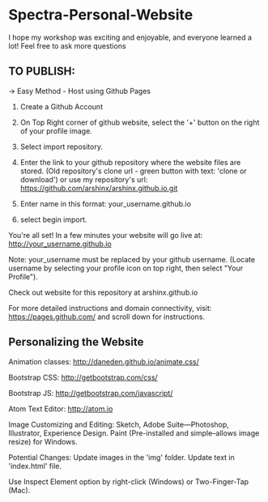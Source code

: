 # Spectra-Personal-Website

I hope my workshop was exciting and enjoyable, and everyone learned a lot! Feel free to ask more questions 

## TO PUBLISH:

-> Easy Method - Host using Github Pages

1. Create a Github Account

2. On Top Right corner of github website, select the '+' button on the right of your profile image.

3. Select import repository.

4. Enter the link to your github repository where the website files are stored. (Old repository's clone url - green button with text: 'clone or download') or use my repository's url: https://github.com/arshinx/arshinx.github.io.git

6. Enter name in this format: your_username.github.io

6. select begin import.

You're all set! In a few minutes your website will go live at: http://your_username.github.io

Note: your_username must be replaced by your github username. (Locate username by selecting your profile icon on top right, then select "Your Profile").

Check out website for this repository at arshinx.github.io

For more detailed instructions and domain connectivity, visit: https://pages.github.com/ and scroll down for instructions.

## Personalizing the Website

Animation classes:  http://daneden.github.io/animate.css/

Bootstrap CSS:      http://getbootstrap.com/css/

Bootstrap JS:       http://getbootstrap.com/javascript/

Atom Text Editor:   http://atom.io

Image Customizing and Editing: Sketch, Adobe Suite—Photoshop, Illustrator, Experience Design. Paint (Pre-installed and simple–allows image resize) for Windows.

Potential Changes:
Update images in the 'img' folder.
Update text in 'index.html' file.

Use Inspect Element option by right-click (Windows) or Two-Finger-Tap (Mac).

